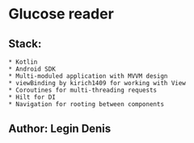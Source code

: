# Glucose reader

## Stack:
```
* Kotlin
* Android SDK
* Multi-moduled application with MVVM design
* viewBinding by kirich1409 for working with View
* Coroutines for multi-threading requests
* Hilt for DI
* Navigation for rooting between components
```

## Author: Legin Denis
